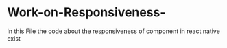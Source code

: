 # Work-on-Responsiveness-
In this File the code about the responsiveness  of component in react native exist
